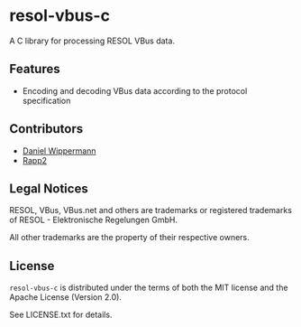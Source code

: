 # resol-vbus-c

A C library for processing RESOL VBus data.


## Features

- Encoding and decoding VBus data according to the protocol specification


## Contributors

- [Daniel Wippermann](https://github.com/danielwippermann)
- [Rapp2](https://github.com/Rapp2)


## Legal Notices

RESOL, VBus, VBus.net and others are trademarks or registered trademarks of RESOL - Elektronische Regelungen GmbH.

All other trademarks are the property of their respective owners.


## License

`resol-vbus-c` is distributed under the terms of both the MIT license and the Apache License (Version 2.0).

See LICENSE.txt for details.
